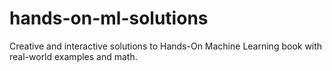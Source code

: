 # hands-on-ml-solutions
Creative and interactive solutions to Hands-On Machine Learning book with real-world examples and math.
